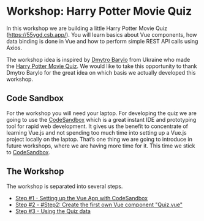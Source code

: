 # Workshop: Harry Potter Movie Quiz

In this workshop we are building a little Harry Potter Movie Quiz (https://55ygd.csb.app/).
You will learn basics about Vue components, how data binding is done in Vue and how to perform simple REST API calls using Axios.

The workshop idea is inspired by [Dmytro Barylo](https://www.linkedin.com/in/dmytrobarylo/) from Ukraine who made the [Harry Potter Movie Quiz](https://madewithvuejs.com/harry-potter-movies-quiz). We would like to take this opportunity to thank Dmytro Barylo for the great idea on which basis we actually developed this workshop.


## Code Sandbox

For the workshop you will need your laptop. For developing the quiz we are going to use the [CodeSandbox](https://codesandbox.io/) which is a great instant IDE and prototyping tool for rapid web development.
It gives us the benefit to concentrate of learning Vue.js and not spending too much time into setting up a Vue.js project locally on the laptop. That’s one thing we are going to introduce in future workshops, where we are having more time for it. This time we stick to [CodeSandbox](https://codesandbox.io/).


## The Workshop

The workshop is separated into several steps.

- [Step #1 - Setting up the Vue App with CodeSandbox](./workshop-steps/step1.md)
- [Step #2 - #Step2: Create the first own Vue component "Quiz.vue"](./workshop-steps/step2.md)
- [Step #3 - Using the Quiz data](./workshop-steps/step3.md)
